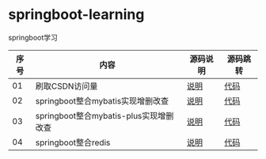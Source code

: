 # springboot-learning
springboot学习

|序号 | 内容                                          |源码说明                                                                                   | 源码跳转|
|---  | -----                                         |-----                                                                                      | ----------|
| 01  |刷取CSDN访问量                                 |[说明](./csdn/csdn_instruction.md)                                                        | [代码](./csdn)|
| 02  |springboot整合mybatis实现增删改查              |[说明](./springboot-mybatis01/springboot-mybatis01_instruction.md)                        | [代码](./springboot-mybatis01)|
| 03  |springboot整合mybatis-plus实现增删改查         |[说明](./springboot-mybatis-plus01/springboot-mybatis-plus01_instruction.md)              | [代码](./springboot-mybatis-plus01)|
| 04  |springboot整合redis                            |[说明](./springboot-redis01/springboot-redis01_instruction.md)                            | [代码](./springboot=redis)|
